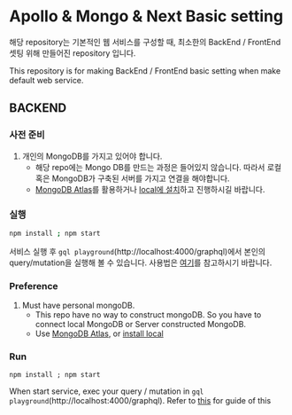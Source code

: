 # Apollo & Mongo & Next Basic setting

해당 repository는 기본적인 웹 서비스를 구성할 때, 최소한의  BackEnd / FrontEnd 셋팅 위해 만들어진 repository 입니다.

This repository is for making BackEnd / FrontEnd basic setting when make default web service.

## BACKEND

### 사전 준비
1. 개인의 MongoDB를 가지고 있어야 합니다.
    - 해당 repo에는 Mongo DB를 만드는 과정은 들어있지 않습니다. 따라서 로컬 혹은 MongoDB가 구축된 서버를 가지고 연결을 해야합니다.
    - [MongoDB Atlas](https://www.mongodb.com/cloud/atlas/lp/try2?utm_source=google&utm_campaign=gs_apac_south_korea_search_core_brand_atlas_desktop&utm_term=mongo&utm_medium=cpc_paid_search&utm_ad=e&utm_ad_campaign_id=12212624365&gclid=EAIaIQobChMIoqeO27i77wIVCsEWBR2F2QXkEAAYASAAEgLkCPD_BwE)를 활용하거나 [local에 설치](https://docs.mongodb.com/manual/tutorial/getting-started/)하고 진행하시길 바랍니다.

### 실행
```bash
npm install ; npm start
```

서비스 실행 후 `gql playground`(http://localhost:4000/graphql)에서 본인의 query/mutation을 실행해 볼 수 있습니다. 사용법은 [여기](https://www.apollographql.com/docs/apollo-server/testing/graphql-playground/)를 참고하시기 바랍니다.

### Preference
1. Must have personal mongoDB.
    - This repo have no way to construct mongoDB. So you have to connect local MongoDB or Server constructed MongoDB.
    - Use [MongoDB Atlas](https://www.mongodb.com/cloud/atlas/lp/try2?utm_source=google&utm_campaign=gs_apac_south_korea_search_core_brand_atlas_desktop&utm_term=mongo&utm_medium=cpc_paid_search&utm_ad=e&utm_ad_campaign_id=12212624365&gclid=EAIaIQobChMIoqeO27i77wIVCsEWBR2F2QXkEAAYASAAEgLkCPD_BwE), or [install local](https://docs.mongodb.com/manual/tutorial/getting-started/)
### Run
```
npm install ; npm start
```

When start service, exec your query / mutation in `gql playground`(http://localhost:4000/graphql). Refer to [this](https://www.apollographql.com/docs/apollo-server/testing/graphql-playground/) for guide of this